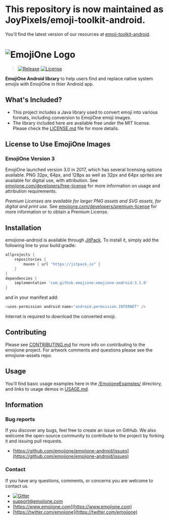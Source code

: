 # This repository is now maintained as JoyPixels/emoji-toolkit-android.
You'll find the latest version of our resources at [emoji-toolkit-android](https://github.com/joypixels/emoji-toolkit-android).

# ![EmojiOne Logo](https://www.emojione.com/images/vectors/emojione-typeface.svg)

> [![Release](https://jitpack.io/v/emojione/emojione-android.svg)](https://github.com/emojione/emojione-android)
[![License](https://img.shields.io/cocoapods/l/emojione-ios.svg?style=flat)](LICENSE.md)

**EmojiOne Android library** to help users find and replace native system emojis with EmojiOne in thier Android app.


## What's Included?

 - This project includes a Java library used to convert emoji into various formats, including conversion to EmojiOne emoji images.
 - The library included here are available free under the MIT license.  Please check the [LICENSE.md](LICENSE.md) file for more details.
 
 
## License to Use EmojiOne Images
 
### EmojiOne Version 3
 
 EmojiOne launched version 3.0 in 2017, which has several licensing options available. PNG 32px, 64px, and 128px as well as 32px and 64px sprites are available for digital use, with attribution. See [emojione.com/developers/free-license](https://www.emojione.com/developers/free-license) for more information on usage and attribution requirements.
 
 *Premium Licenses are available for larger PNG assets and SVG assets, for digital and print use.* See [emojione.com/developers/premium-license](https://www.emojione.com/developers/premium-license) for more information or to obtain a Premium License.
 

## Installation

emojione-android is available through [JitPack](https://jitpack.io). To install
it, simply add the following line to your build.gradle:

```gradle
allprojects {
    repositories {
        maven { url "https://jitpack.io" }
    }
}
dependencies {
    implementation 'com.github.emojione:emojione-android:3.1.0'
}
```
and in your manifest add:

```gradle
<uses-permission android:name="android.permission.INTERNET" />
```

Internet is required to download the converted emoji. 

## Contributing
Please see [CONTRIBUTING.md](CONTRIBUTING.md) for more info on contributing to the emojione project. For artwork comments and questions please see the emojione-assets repo.

## Usage
You'll find basic usage examples here in the [/EmojioneExamples/](EmojioneExamples/) directory, and links to usage demos in [USAGE.md](USAGE.md).


## Information

### Bug reports

If you discover any bugs, feel free to create an issue on GitHub. We also welcome the open-source community to contribute to the project by forking it and issuing pull requests.

 *  [https://github.com/emojione/emojione-android/issues](https://github.com/emojione/emojione-android/issues)


### Contact

If you have any questions, comments, or concerns you are welcome to contact us.

*  [![Gitter](https://badges.gitter.im/Join%20Chat.svg)](https://gitter.im/emojione/emojione?utm_source=badge&utm_medium=badge&utm_campaign=pr-badge)
* [support@emojione.com](mailto:support@emojione.com)
* [https://www.emojione.com](https://www.emojione.com)
* [https://twitter.com/emojione](https://twitter.com/emojione)
